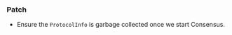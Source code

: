 <!--
A new scriv changelog fragment.

Uncomment the section that is right (remove the HTML comment wrapper).
For top level release notes, leave all the headers commented out.
-->

### Patch

- Ensure the `ProtocolInfo` is garbage collected once we start Consensus.

<!--
### Non-Breaking

- A bullet item for the Non-Breaking category.

-->
<!--
### Breaking

- A bullet item for the Breaking category.

-->
